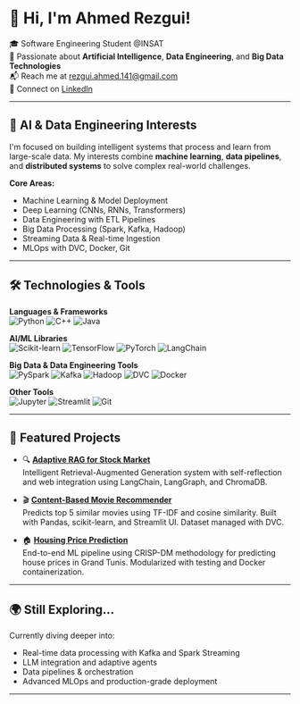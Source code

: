 # 👋 Hi, I'm Ahmed Rezgui!

🎓 Software Engineering Student @INSAT  
🤖 Passionate about **Artificial Intelligence**, **Data Engineering**, and **Big Data Technologies**  
📬 Reach me at [rezgui.ahmed.141@gmail.com](mailto:rezgui.ahmed.141@gmail.com)  
🔗 Connect on [LinkedIn](https://www.linkedin.com/in/ahmed-rezgui-a4983a276/)

---

## 🧠 AI & Data Engineering Interests

I'm focused on building intelligent systems that process and learn from large-scale data. My interests combine **machine learning**, **data pipelines**, and **distributed systems** to solve complex real-world challenges.

**Core Areas:**
- Machine Learning & Model Deployment
- Deep Learning (CNNs, RNNs, Transformers)
- Data Engineering with ETL Pipelines
- Big Data Processing (Spark, Kafka, Hadoop)
- Streaming Data & Real-time Ingestion
- MLOps with DVC, Docker, Git

---

## 🛠️ Technologies & Tools

**Languages & Frameworks**  
![Python](https://img.shields.io/badge/Python-3776AB?style=for-the-badge&logo=python&logoColor=white) 
![C++](https://img.shields.io/badge/C++-00599C?style=for-the-badge&logo=cplusplus&logoColor=white) 
![Java](https://img.shields.io/badge/Java-007396?style=for-the-badge&logo=java&logoColor=white)

**AI/ML Libraries**  
![Scikit-learn](https://img.shields.io/badge/Scikit--learn-F7931E?style=for-the-badge&logo=scikitlearn&logoColor=white)
![TensorFlow](https://img.shields.io/badge/TensorFlow-FF6F00?style=for-the-badge&logo=tensorflow&logoColor=white)
![PyTorch](https://img.shields.io/badge/PyTorch-EE4C2C?style=for-the-badge&logo=pytorch&logoColor=white)
![LangChain](https://img.shields.io/badge/LangChain-000000?style=for-the-badge&logo=langchain&logoColor=white)

**Big Data & Data Engineering Tools**  
![PySpark](https://img.shields.io/badge/PySpark-E25A1C?style=for-the-badge&logo=apachespark&logoColor=white)
![Kafka](https://img.shields.io/badge/Kafka-231F20?style=for-the-badge&logo=apachekafka&logoColor=white)
![Hadoop](https://img.shields.io/badge/Hadoop-66CCFF?style=for-the-badge&logo=apachehadoop&logoColor=black)
![DVC](https://img.shields.io/badge/DVC-945DD6?style=for-the-badge&logo=dvc&logoColor=white)
![Docker](https://img.shields.io/badge/Docker-2496ED?style=for-the-badge&logo=docker&logoColor=white)

**Other Tools**  
![Jupyter](https://img.shields.io/badge/Jupyter-F37626?style=for-the-badge&logo=jupyter&logoColor=white)
![Streamlit](https://img.shields.io/badge/Streamlit-FF4B4B?style=for-the-badge&logo=streamlit&logoColor=white)
![Git](https://img.shields.io/badge/Git-F05032?style=for-the-badge&logo=git&logoColor=white)

---

## 🌟 Featured Projects

- 🔍 **[Adaptive RAG for Stock Market](https://github.com/ahmedrezgui/Adaptive_Rag_TN_Stock_Market)**  
  Intelligent Retrieval-Augmented Generation system with self-reflection and web integration using LangChain, LangGraph, and ChromaDB.

- 🎬 **[Content-Based Movie Recommender](https://github.com/ahmedrezgui/Movies_recommender_system)**  
  Predicts top 5 similar movies using TF-IDF and cosine similarity. Built with Pandas, scikit-learn, and Streamlit UI. Dataset managed with DVC.

- 🏠 **[Housing Price Prediction](https://github.com/anasneji2002/Housing_pricing)**  
  End-to-end ML pipeline using CRISP-DM methodology for predicting house prices in Grand Tunis. Modularized with testing and Docker containerization.

---

## 🌍 Still Exploring...

Currently diving deeper into:
- Real-time data processing with Kafka and Spark Streaming
- LLM integration and adaptive agents
- Data pipelines & orchestration
- Advanced MLOps and production-grade deployment

---

<!-- ## 📈 GitHub Stats -->
<!-- ![Ahmed's GitHub stats](https://github-readme-stats.vercel.app/api?username=ahmedrezgui&show_icons=true&theme=radical) -->
